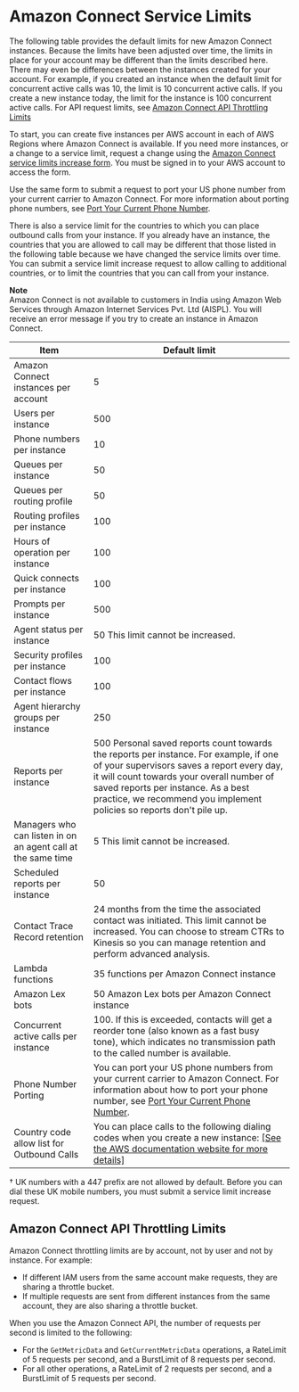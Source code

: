 # Amazon Connect Service Limits<a name="amazon-connect-service-limits"></a>

The following table provides the default limits for new Amazon Connect instances\. Because the limits have been adjusted over time, the limits in place for your account may be different than the limits described here\. There may even be differences between the instances created for your account\. For example, if you created an instance when the default limit for concurrent active calls was 10, the limit is 10 concurrent active calls\. If you create a new instance today, the limit for the instance is 100 concurrent active calls\. For API request limits, see [Amazon Connect API Throttling Limits](#connect-api-limits)

To start, you can create five instances per AWS account in each of AWS Regions where Amazon Connect is available\. If you need more instances, or a change to a service limit, request a change using the [Amazon Connect service limits increase form](https://console.aws.amazon.com/support/home#/case/create?issueType=service-limit-increase&limitType=service-code-connect)\. You must be signed in to your AWS account to access the form\.

Use the same form to submit a request to port your US phone number from your current carrier to Amazon Connect\. For more information about porting phone numbers, see [Port Your Current Phone Number](port-phone-number.md)\.

There is also a service limit for the countries to which you can place outbound calls from your instance\. If you already have an instance, the countries that you are allowed to call may be different that those listed in the following table because we have changed the service limits over time\. You can submit a service limit increase request to allow calling to additional countries, or to limit the countries that you can call from your instance\.

**Note**  
Amazon Connect is not available to customers in India using Amazon Web Services through Amazon Internet Services Pvt\. Ltd \(AISPL\)\. You will receive an error message if you try to create an instance in Amazon Connect\.


| Item | Default limit | 
| --- | --- | 
|  Amazon Connect instances per account  |  5  | 
|  Users per instance  |  500  | 
|  Phone numbers per instance  |  10  | 
|  Queues per instance  |  50  | 
|  Queues per routing profile  |  50  | 
|  Routing profiles per instance  |  100  | 
|  Hours of operation per instance  |  100  | 
|  Quick connects per instance  |  100  | 
|  Prompts per instance  |  500  | 
|  Agent status per instance  |  50 This limit cannot be increased\.  | 
|  Security profiles per instance  |  100  | 
|  Contact flows per instance  |  100  | 
|  Agent hierarchy groups per instance  |  250  | 
|  Reports per instance  |  500 Personal saved reports count towards the reports per instance\. For example, if one of your supervisors saves a report every day, it will count towards your overall number of saved reports per instance\. As a best practice, we recommend you implement policies so reports don't pile up\.   | 
| Managers who can listen in on an agent call at the same time  |  5 This limit cannot be increased\.  | 
|  Scheduled reports per instance  |  50  | 
|  Contact Trace Record retention  |  24 months from the time the associated contact was initiated\. This limit cannot be increased\.  You can choose to stream CTRs to Kinesis so you can manage retention and perform advanced analysis\.  | 
|  Lambda functions  |  35 functions per Amazon Connect instance  | 
|  Amazon Lex bots  |  50 Amazon Lex bots per Amazon Connect instance  | 
|  Concurrent active calls per instance  |  100\. If this is exceeded, contacts will get a reorder tone \(also known as a fast busy tone\), which indicates no transmission path to the called number is available\.   | 
| Phone Number Porting |  You can port your US phone numbers from your current carrier to Amazon Connect\. For information about how to port your phone number, see [Port Your Current Phone Number](port-phone-number.md)\.  | 
| Country code allow list for Outbound Calls | You can place calls to the following dialing codes when you create a new instance: [\[See the AWS documentation website for more details\]](http://docs.aws.amazon.com/connect/latest/adminguide/amazon-connect-service-limits.html)  | 

† UK numbers with a 447 prefix are not allowed by default\. Before you can dial these UK mobile numbers, you must submit a service limit increase request\.

## Amazon Connect API Throttling Limits<a name="connect-api-limits"></a>

Amazon Connect throttling limits are by account, not by user and not by instance\. For example:
+ If different IAM users from the same account make requests, they are sharing a throttle bucket\.
+ If multiple requests are sent from different instances from the same account, they are also sharing a throttle bucket\.

When you use the Amazon Connect API, the number of requests per second is limited to the following:
+ For the `GetMetricData` and `GetCurrentMetricData` operations, a RateLimit of 5 requests per second, and a BurstLimit of 8 requests per second\.
+ For all other operations, a RateLimit of 2 requests per second, and a BurstLimit of 5 requests per second\.